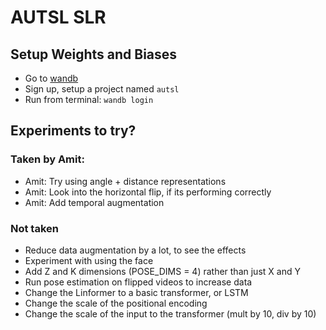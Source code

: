 # AUTSL SLR

## Setup Weights and Biases

- Go to [wandb](https://wandb.ai/)
- Sign up, setup a project named `autsl`
- Run from terminal: `wandb login`

## Experiments to try?
### Taken by Amit:
- Amit: Try using angle + distance representations
- Amit: Look into the horizontal flip, if its performing correctly
- Amit: Add temporal augmentation

### Not taken
- Reduce data augmentation by a lot, to see the effects
- Experiment with using the face
- Add Z and K dimensions (POSE_DIMS = 4) rather than just X and Y
- Run pose estimation on flipped videos to increase data
- Change the Linformer to a basic transformer, or LSTM
- Change the scale of the positional encoding
- Change the scale of the input to the transformer (mult by 10, div by 10)
